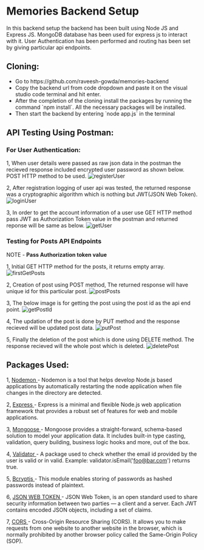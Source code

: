 # Memories Backend Setup

In this backend setup the backend has been built using Node JS and Express JS. MongoDB database has been used for express js to interact with it. User Authentication has been performed and routing has been set by giving particular api endpoints.

## Cloning:
<ul>
  <li>Go to https://github.com/raveesh-gowda/memories-backend</li>
  <li>Copy the backend url from code dropdown and paste it on the visual studio code terminal and hit enter.</li>
  <li>After the completion of the cloning install the packages by running the command `npm install`. All the necessary packages will be installed.</li>
  <li>Then start the backend by entering `node app.js` in the terminal</li>
</ul>

## API Testing Using Postman:

### For User Authentication:
1, When user details were passed as raw json data in the postman the recieved response included encrypted user password as shown below. POST HTTP method to be used.
![registerUser](https://user-images.githubusercontent.com/103234442/168008366-7e2279fe-cb72-4b4a-8301-1795cec46ef4.PNG)

2, After registration logging of user api was tested, the returned response was a cryptographic algorithm which is nothing but JWT(JSON Web Token).
![loginUser](https://user-images.githubusercontent.com/103234442/168008708-42c0e3b4-c8b5-48d1-9406-0f86240978d3.PNG)

3, In order to get the account information of a user use GET HTTP method pass JWT as Authorization Token value in the postman and returned reponse will be same as below.
![getUser](https://user-images.githubusercontent.com/103234442/168009260-6a469220-e4bb-428f-b17d-be91d496734c.PNG)

### Testing for Posts API Endpoints
NOTE - **Pass Authorization token value**

1, Initial GET HTTP method for the posts, it returns empty array.
![firstGetPosts](https://user-images.githubusercontent.com/103234442/168013759-b02e67c7-3760-4f9d-97a7-621510575005.PNG)

2, Creation of post using POST method, The returned response will have unique id for this particular post.
![postPosts](https://user-images.githubusercontent.com/103234442/168013992-e658e540-ccea-427f-8acc-e3d8687d52f6.PNG)

3, The below image is for getting the post using the post id as the api end point.
![getPostId](https://user-images.githubusercontent.com/103234442/168014137-de30fcbc-27a0-45fd-820e-d82a98cf8f80.PNG)

4, The updation of the post is done by PUT method and the response recieved will be updated post data.
![putPost](https://user-images.githubusercontent.com/103234442/168014272-cad8a7c6-83ef-4bf6-87db-0b8f8ba9f1cc.PNG)

5, Finally the deletion of the post which is done using DELETE method. The response recieved will the whole post which is deleted.
![deletePost](https://user-images.githubusercontent.com/103234442/168014486-55a9c483-c3aa-44cd-ac9b-3d57ede82ce2.PNG)

## Packages Used:

1, <a href="https://nodemon.io/" target="_blank"> Nodemon </a> - Nodemon is a tool that helps develop Node.js based applications by automatically restarting the node application when file changes in the directory are detected.

2, <a href="https://expressjs.com/" target="_blank"> Express </a> - Express is a minimal and flexible Node.js web application framework that provides a robust set of features for web and mobile applications.

3, <a href="https://mongoosejs.com/" target="_blank"> Mongoose </a> - Mongoose provides a straight-forward, schema-based solution to model your application data. It includes built-in type casting, validation, query building, business logic hooks and more, out of the box.

4, <a href="https://www.npmjs.com/package/validator" target="_blank"> Validator </a> - A package used to check whether the email id provided by the user is valid or in valid. Example: validator.isEmail('foo@bar.com') returns true.

5, <a href="https://www.npmjs.com/package/bcryptjs" target="_blank"> Bcryptjs </a> - This module enables storing of passwords as hashed passwords instead of plaintext.

6, <a href="https://www.npmjs.com/package/jsonwebtoken" target="_blank"> JSON WEB TOKEN </a> - JSON Web Token, is an open standard used to share security information between two parties — a client and a server. Each JWT contains encoded JSON objects, including a set of claims.

7, <a href="https://www.npmjs.com/package/jsonwebtoken" target="_blank"> CORS </a> - Cross-Origin Resource Sharing (CORS). It allows you to make requests from one website to another website in the browser, which is normally prohibited by another browser policy called the Same-Origin Policy (SOP).
